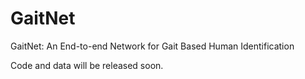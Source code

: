 # GaitNet
GaitNet: An End-to-end Network for Gait Based Human Identification

Code and data will be released soon.
